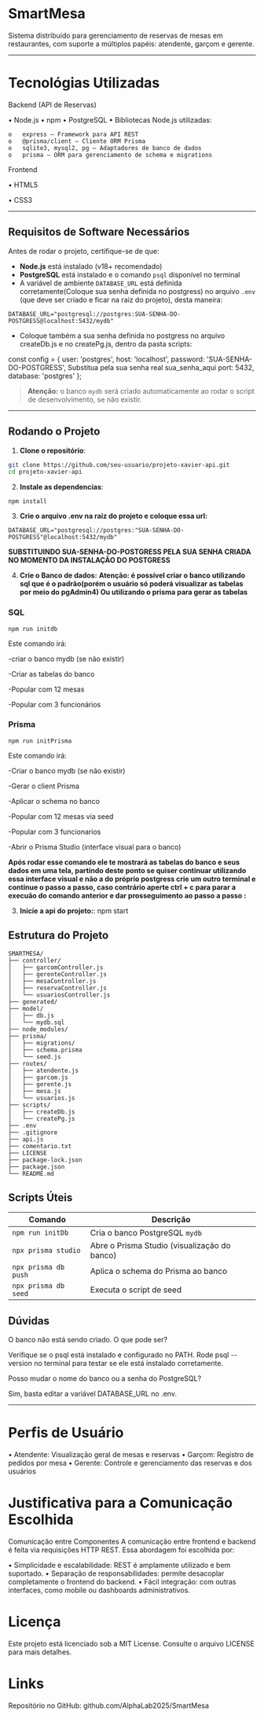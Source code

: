 # SmartMesa

Sistema distribuído para gerenciamento de reservas de mesas em restaurantes, com suporte a múltiplos papéis: atendente, garçom e gerente.

---

# Tecnológias Utilizadas

Backend (API de Reservas)

•	Node.js 
•	npm 
•	PostgreSQL 
•	Bibliotecas Node.js utilizadas:

    o	express – Framework para API REST
    o	@prisma/client – Cliente ORM Prisma
    o	sqlite3, mysql2, pg – Adaptadores de banco de dados
    o	prisma – ORM para gerenciamento de schema e migrations
     
Frontend

• HTML5

• CSS3

---

##  Requisitos de Software Necessários

Antes de rodar o projeto, certifique-se de que:

- **Node.js** está instalado (v18+ recomendado)
- **PostgreSQL** está instalado e o comando `psql` disponível no terminal
- A variável de ambiente `DATABASE_URL` está definida corretamente(Coloque sua senha definida no postgress) no arquivo `.env` (que deve ser criado e ficar na raiz do projeto), desta maneira:

```
DATABASE_URL="postgresql://postgres:SUA-SENHA-DO-POSTGRESS@localhost:5432/mydb" 
```
- Coloque também a sua senha definida no postgress no arquivo createDb.js e no createPg.js, dentro da pasta scripts:

const config = {
  user: 'postgres',
  host: 'localhost',
  password: 'SUA-SENHA-DO-POSTGRESS',  Substitua pela sua senha real sua_senha_aqui
  port: 5432,
  database: 'postgres'
};

> **Atenção:** o banco `mydb` será criado automaticamente ao rodar o script de desenvolvimento, se não existir.

---

##  Rodando o Projeto

1. **Clone o repositório**:

```bash
git clone https://github.com/seu-usuario/projeto-xavier-api.git
cd projeto-xavier-api
```

2. **Instale as dependencias**:
```
npm install
```

3.   **Crie o arquivo .env na raiz do projeto e coloque essa url:**
```
DATABASE_URL="postgresql://postgres:"SUA-SENHA-DO-POSTGRESS"@localhost:5432/mydb" 
```
**SUBSTITUINDO SUA-SENHA-DO-POSTGRESS PELA SUA SENHA CRIADA NO MOMENTO DA INSTALAÇÃO DO POSTGRESS**

4. **Crie o Banco de dados:**
**Atenção: é possível criar o banco utilizando sql que é o padrão(porém o usuário só poderá visualizar as tabelas por meio do pgAdmin4) Ou utilizando o prisma para gerar as tabelas**

### SQL
```
npm run initdb
```
Este comando irá:

-criar o banco mydb (se não existir)

-Criar as tabelas do banco

-Popular com 12 mesas

-Popular com 3 funcionários

### Prisma
```
npm run initPrisma
```

Este comando irá:

-Criar o banco mydb (se não existir)

-Gerar o client Prisma

-Aplicar o schema no banco

-Popular com 12 mesas via seed

-Popular com 3 funcionarios

-Abrir o Prisma Studio (interface visual para o banco)

 **Após rodar esse comando ele te mostrará as tabelas do banco e seus dados em uma tela, partindo deste ponto se quiser continuar utilizando essa interface visual e não a do próprio postgress crie um outro terminal e continue o passo a passo, caso contrário aperte ctrl + c para parar a execuão do comando anterior e dar prosseguimento ao passo a passo :**

3. **Inicie a api do projeto:**:
npm start


##  Estrutura do Projeto

```
SMARTMESA/
├── controller/
│   ├── garcomController.js
│   ├── gerenteController.js
│   ├── mesaController.js
│   ├── reservaController.js
│   └── usuariosController.js
├── generated/
├── model/
│   ├── db.js
│   └── mydb.sql
├── node_modules/
├── prisma/
│   ├── migrations/
│   ├── schema.prisma
│   └── seed.js
├── routes/
│   ├── atendente.js
│   ├── garcom.js
│   ├── gerente.js
│   ├── mesa.js
│   └── usuarios.js
├── scripts/
│   ├── createDb.js
│   └── createPg.js
├── .env
├── .gitignore
├── api.js
├── comentario.txt
├── LICENSE
├── package-lock.json
├── package.json
└── README.md
```


##  Scripts Úteis

| Comando              | Descrição                                                 |
| -------------------- | --------------------------------------------------------- |
| `npm run initDb`     | Cria o banco PostgreSQL `mydb`                            |
| `npx prisma studio`  | Abre o Prisma Studio (visualização do banco)              |
| `npx prisma db push` | Aplica o schema do Prisma ao banco                        |
| `npx prisma db seed` | Executa o script de seed                                  |


##  Dúvidas 

 O banco não está sendo criado. O que pode ser?

Verifique se o psql está instalado e configurado no PATH. Rode psql --version no terminal para testar se ele está instalado corretamente.

 Posso mudar o nome do banco ou a senha do PostgreSQL?

Sim, basta editar a variável DATABASE_URL no .env.

---

# Perfis de Usuário

•	Atendente: Visualização geral de mesas e reservas
•	Garçom: Registro de pedidos por mesa
•	Gerente: Controle e gerenciamento das reservas e dos usuários

# Justificativa para a Comunicação Escolhida

Comunicação entre Componentes
A comunicação entre frontend e backend é feita via requisições HTTP REST. Essa abordagem foi escolhida por:

•	Simplicidade e escalabilidade: REST é amplamente utilizado e bem suportado.
•	Separação de responsabilidades: permite desacoplar completamente o frontend do backend.
•	Fácil integração: com outras interfaces, como mobile ou dashboards administrativos.

# Licença
Este projeto está licenciado sob a MIT License. Consulte o arquivo LICENSE para mais detalhes.

# Links
Repositório no GitHub: github.com/AlphaLab2025/SmartMesa





